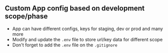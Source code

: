 ## Custom App config based on development scope/phase

- App can have different configs, keys for staging, dev or prod and many more
- Modify and update the `.env` file to store url/key data for different scope
- Don't forget to add the `.env` file on the `.gitignore`
